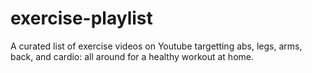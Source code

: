 # exercise-playlist

A curated list of exercise videos on Youtube targetting abs, legs, arms, back, and cardio: all around for a healthy workout at home.
